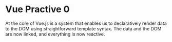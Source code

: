 # Vue Practive 0

At the core of Vue.js is a system that enables us to declaratively render data to the DOM using straightforward template syntax. The data and the DOM are now linked, and everything is now reactive.
